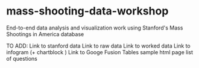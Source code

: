 # mass-shooting-data-workshop
End-to-end data analysis and visualization work using Stanford's Mass Shootings in America database


TO ADD:
Link to stanford data
Link to raw data
Link to worked data
Link to infogram (+ chartblock )
Link to Googe Fusion Tables
sample html page
list of questions